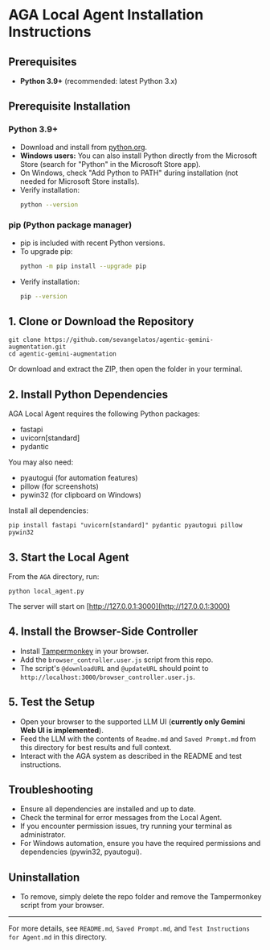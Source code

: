 # AGA Local Agent Installation Instructions

## Prerequisites
- **Python 3.9+** (recommended: latest Python 3.x)

## Prerequisite Installation

### Python 3.9+
- Download and install from [python.org](https://www.python.org/downloads/).
- **Windows users:** You can also install Python directly from the Microsoft Store (search for "Python" in the Microsoft Store app).
- On Windows, check "Add Python to PATH" during installation (not needed for Microsoft Store installs).
- Verify installation:
  ```sh
  python --version
  ```

### pip (Python package manager)
- pip is included with recent Python versions.
- To upgrade pip:
  ```sh
  python -m pip install --upgrade pip
  ```
- Verify installation:
  ```sh
  pip --version
  ```

## 1. Clone or Download the Repository

```
git clone https://github.com/sevangelatos/agentic-gemini-augmentation.git
cd agentic-gemini-augmentation
```
Or download and extract the ZIP, then open the folder in your terminal.

## 2. Install Python Dependencies

AGA Local Agent requires the following Python packages:
- fastapi
- uvicorn[standard]
- pydantic

You may also need:
- pyautogui (for automation features)
- pillow (for screenshots)
- pywin32 (for clipboard on Windows)

Install all dependencies:

```
pip install fastapi "uvicorn[standard]" pydantic pyautogui pillow pywin32
```

## 3. Start the Local Agent

From the `AGA` directory, run:

```
python local_agent.py
```

The server will start on [http://127.0.0.1:3000](http://127.0.0.1:3000)

## 4. Install the Browser-Side Controller

- Install [Tampermonkey](https://www.tampermonkey.net/) in your browser.
- Add the `browser_controller.user.js` script from this repo.
- The script's `@downloadURL` and `@updateURL` should point to `http://localhost:3000/browser_controller.user.js`.

## 5. Test the Setup

- Open your browser to the supported LLM UI (**currently only Gemini Web UI is implemented**).
- Feed the LLM with the contents of `Readme.md` and `Saved Prompt.md` from this directory for best results and full context.
- Interact with the AGA system as described in the README and test instructions.

## Troubleshooting
- Ensure all dependencies are installed and up to date.
- Check the terminal for error messages from the Local Agent.
- If you encounter permission issues, try running your terminal as administrator.
- For Windows automation, ensure you have the required permissions and dependencies (pywin32, pyautogui).

## Uninstallation
- To remove, simply delete the repo folder and remove the Tampermonkey script from your browser.

---
For more details, see `README.md`, `Saved Prompt.md`, and `Test Instructions for Agent.md` in this directory.
